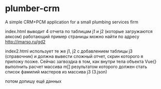 # plumber-crm
A simple CRM+PCM application for a small plumbing services firm

index.html выводит 4 отчета по таблицам j1 и j2 (которые загружаются аяксом)
работающий пример страницы можно найти по адресу http://imarso.ru/gd2

index2.html использует те же j1, j2 с добавлением таблицы j3 (справочник) и должна вывести сложный отчет, скрин которого я приложу позже. Сейчас загвоздка в том, как внутри тела объекта Vue{} выполнить расчет массива m[] результатом которого должен стать список фамилий мастеров из массива j3 (3.json)

потом допишу
ещё данных
